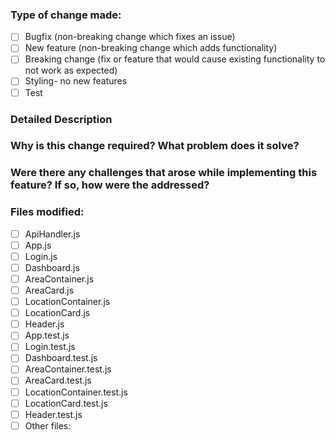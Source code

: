 ### Type of change made:
- [ ] Bugfix (non-breaking change which fixes an issue)
- [ ] New feature (non-breaking change which adds functionality)
- [ ] Breaking change (fix or feature that would cause existing functionality to not work as expected)
- [ ] Styling- no new features
- [ ] Test
### Detailed Description
### Why is this change required? What problem does it solve?
### Were there any challenges that arose while implementing this feature? If so, how were the addressed?
### Files modified:
- [ ] ApiHandler.js
- [ ] App.js
- [ ] Login.js
- [ ] Dashboard.js
- [ ] AreaContainer.js
- [ ] AreaCard.js
- [ ] LocationContainer.js
- [ ] LocationCard.js
- [ ] Header.js
- [ ] App.test.js
- [ ] Login.test.js
- [ ] Dashboard.test.js
- [ ] AreaContainer.test.js
- [ ] AreaCard.test.js
- [ ] LocationContainer.test.js
- [ ] LocationCard.test.js
- [ ] Header.test.js
- [ ] Other files:
